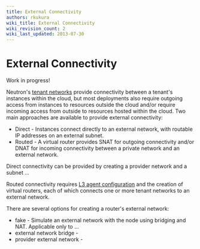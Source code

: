 ```yaml
---
title: External Connectivity
authors: rkukura
wiki_title: External Connectivity
wiki_revision_count: 2
wiki_last_updated: 2013-07-30
---
```


# External Connectivity

Work in progress!

Neutron's [tenant networks](Tenant_Networks) provide connectivity between a tenant's instances within the cloud, but most deployments also require outgoing access from instances to resources outside the cloud and/or require incoming access from outside to resources hosted within the cloud. Two main approaches are available to provide external connectivity:

*   Direct - Instances connect directly to an external network, with routable IP addresses on an external subnet.
*   Routed - A virtual router provides SNAT for outgoing connectivity and/or DNAT for incoming connectivity between a private network and an external network.

Direct connectivity can be provided by creating a provider network and a subnet ...

Routed connectivity requires [L3 agent configuration](L3_Agent_Configuration) and the creation of virtual routers, each of which connects one or more tenant networks to an external network.

There are several options for creating a router's external network:

*   fake - Simulate an external network with the node using bridging and NAT. Applicable only to ...
*   external network bridge -
*   provider external network -
